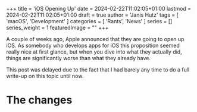 +++
title = 'iOS Opening Up'
date = 2024-02-22T11:02:05+01:00
lastmod = 2024-02-22T11:02:05+01:00
draft = true
author = 'Janis Hutz'
tags = [ 'macOS', 'Development' ]
categories = [ 'Rants', 'News' ]
series = []
series_weight = 1
featuredImage = ""
+++

A couple of weeks ago, Apple announced that they are going to open up iOS. As somebody who develops apps for iOS this proposition seemed really nice at first glance, but when you dive into what they actually did, things are significantly worse than what they already have. 

This post was delayed due to the fact that I had barely any time to do a full write-up on this topic until now.

# The changes
